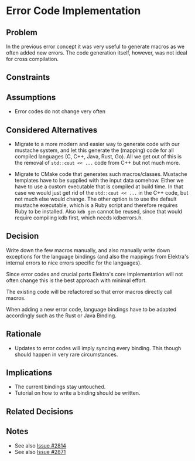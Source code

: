 # Error Code Implementation

## Problem

In the previous error concept it was very useful to generate macros as we often added new errors.
The code generation itself, however, was not ideal for cross compilation.

## Constraints

## Assumptions

- Error codes do not change very often

## Considered Alternatives

- Migrate to a more modern and easier way to generate code with our mustache system, and let this generate the (mapping) code for all compiled languages (C, C++, Java, Rust, Go).
  All we get out of this is the removal of `std::cout << ...` code from C++ but not much more.

- Migrate to CMake code that generates such macros/classes.
  Mustache templates have to be supplied with the input data somehow. Either we have to use a custom executable that is compiled at build time.
  In that case we would just get rid of the `std::cout << ...` in the C++ code, but not much else would change.
  The other option is to use the default mustache executable, which is a Ruby script and therefore requires Ruby to be installed.
  Also `kdb gen` cannot be reused, since that would require compiling kdb first, which needs kdberrors.h.

## Decision

Write down the few macros manually, and also manually write down exceptions for the language bindings (and also the mappings from Elektra's internal errors to nice errors specific for the languages).

Since error codes and crucial parts Elektra's core implementation will not often change this is the best approach with minimal effort.

The existing code will be refactored so that error macros directly call macros.

When adding a new error code, language bindings have to be adapted accordingly such as the Rust or Java Binding.

## Rationale

- Updates to error codes will imply syncing every binding.
  This though should happen in very rare circumstances.

## Implications

- The current bindings stay untouched.
- Tutorial on how to write a binding should be written.

## Related Decisions

## Notes

- See also [Issue #2814](https://issues.libelektra.org/2814)
- See also [Issue #2871](https://issues.libelektra.org/2871)
